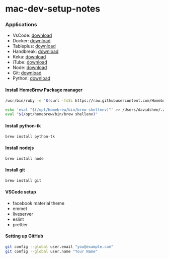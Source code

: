 # mac-dev-setup-notes

### Applications

- VsCode: <a href="https://code.visualstudio.com/download">download</a>
- Docker: <a href="https://docs.docker.com/desktop/install/mac-install/">download</a>
- Tableplus: <a href="https://tableplus.com/">download</a>
- Handbreak: <a href="https://handbrake.fr/">download</a>
- Keka: <a href="https://www.keka.io/en/">download</a>
- iTube: <a href="https://itube.aimersoft.com/">download</a>
- Node: <a href="https://nodejs.org/en/">download</a>
- Git: <a href="https://git-scm.com/download/mac">download</a>
- Python: <a href="https://www.python.org/downloads/macos/">download</a>

#### Install HomeBrew Package manager

```bash
/usr/bin/ruby -e "$(curl -fsSL https://raw.githubusercontent.com/Homebrew/install/master/install)"
```

```bash
echo 'eval "$(/opt/homebrew/bin/brew shellenv)"' >> /Users/davidchen/.zprofile
eval "$(/opt/homebrew/bin/brew shellenv)"
```

#### Install python-tk

```bash
brew install python-tk
```

#### Install nodejs

```bash
brew install node
```

#### Install git

```bash
brew install git
```

#### VSCode setup

- facebook material theme
- emmet
- liveserver
- eslint
- prettier


#### Setting up GitHub

```bash
git config --global user.email "you@example.com"
git config --global user.name "Your Name"
```
